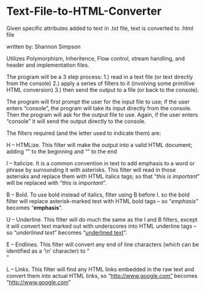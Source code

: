 Text-File-to-HTML-Converter
===========================

Given specific attributes added to text in .txt file, text is converted to .html file

written by: Shannon Simpson

Utilizes Polymorphism, Inheritence, Flow control, stream handling, and header and implementation files.

The program will be a 3 step process:
1.) read in a text file (or text directly from the console)
2.) apply a series of filters to it (involving some primitive HTML conversion)
3.) then send the output to a file (or back to the console).

The program will first prompt the user for the input file to use; 
  if the user enters “console”, the program will take its input directly from the console.
Then the program will ask for the output file to use. 
  Again, if the user enters “console” it will send the output directly to the console.

The filters required (and the letter used to indicate them) are:

H – HTMLize. 
  This filter will make the output into a valid HTML document; 
  adding “<html><head><title>HTML document</title></head><body>” to the beginning and “</body></html>” to the end 
  
I – Italicize. 
  It is a common convention in text to add emphasis to a word or phrase by surrounding it with asterisks. 
  This filter will read in those asterisks and replace them with HTML italics tags; 
  so that “*this is important*” will be replaced with “<i>this is important</i>”.
  
B – Bold. 
  To use bold instead of italics, filter using B before I.
  so the bold filter will replace asterisk-marked text with HTML bold tags – so “*emphasis*” becomes “<b>emphasis</b>”.
  
U – Underline.
  This filter will do much the same as the I and B filters, 
  except it will convert text marked out with underscores into HTML underline tags – 
  so “_underlined text_” becomes “<u>underlined text</u>”.
  
E – Endlines. 
  This filter will convert any end of line characters (which can be identified as a ‘\n’ character) to “<br>” 
  
L – Links. 
  This filter will find any HTML links embedded in the raw text and convert them into actual HTML links, 
  so “http://www.google.com” becomes “<a href=”www.google.com”>http://www.google.com</a>”
